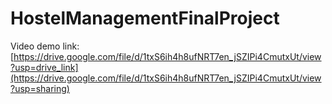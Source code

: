 # HostelManagementFinalProject
Video demo link: [https://drive.google.com/file/d/1txS6ih4h8ufNRT7en_jSZIPi4CmutxUt/view?usp=drive_link](https://drive.google.com/file/d/1txS6ih4h8ufNRT7en_jSZIPi4CmutxUt/view?usp=sharing)
